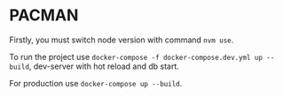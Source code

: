 # PACMAN
Firstly, you must switch node version with command ```nvm use```.

To run the project use ```docker-compose -f docker-compose.dev.yml up --build```, dev-server with hot reload and db start.

For production use ```docker-compose up --build```.
